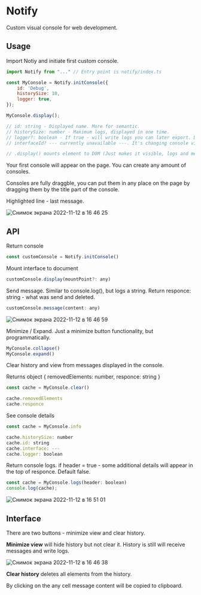# Notify

Custom visual console for web development.

## Usage

Import Notiy and initiate first custom console.

```js
import Notify from "..." // Entry point is notify/index.ts

const MyConsole = Notify.initConsole({
    id: 'Debug',
    historySize: 10,
    logger: true, 
});

MyConsole.display();

// id: string - Displayed name. More for semantic.
// historySize: number - Maximum logs, displayed in one time.
// logger?: boolean - If true - will write logs you can later export. Default - false.
// interfaceId? --- currently unavailable ---. It's changing console view interface. Default - 'terminal'.

// .display() mounts element to DOM (Just makes it visible, logs and messages are still working even it don't mounted). it can take a parameter - custom mount point. By default it's document.body.
```
Your first console will appear on the page. You can create any amount of consoles.

Consoles are fully draggble, you can put them in any place on the page by dragging them by the title part of the console.

Highlighted line - last message.

![Снимок экрана 2022-11-12 в 16 46 25](https://user-images.githubusercontent.com/118057254/201477439-fb154a49-2f29-41f6-a350-d67b79ef2f92.png)

## API

Return console
```js
const customConsole = Notify.initConsole()
```
Mount interface to document
```js
customConsole.display(mountPoint?: any)
```
Send message. Similar to console.log(), but logs a string.
Return responce: string - what was send and deleted.
```js
customConsole.message(content: any)
```
![Снимок экрана 2022-11-12 в 16 46 59](https://user-images.githubusercontent.com/118057254/201478896-a8f0caac-e673-4509-b6d4-cfb2daf20aec.png)

Minimize / Expand. Just a minimize button functionality, but programmatically.
```js
MyConsole.collapse()
MyConsole.expand()
```
Clear history and view from messages displayed in the console.

Returns object { removedElements: number, responce: string }
```js
const cache = MyConsole.clear()

cache.removedElements
cache.responce
```
See console details
```js
const cache = MyConsole.info

cache.historySize: number
cache.id: string
cache.interface: ---
cache.logger: boolean
```
Return console logs. if header = true - some additional details will appear in the top of responce. Default false.
```js
const cache = MyConsole.logs(header: boolean)
console.log(cache);
```
![Снимок экрана 2022-11-12 в 16 51 01](https://user-images.githubusercontent.com/118057254/201479209-bdb0dc56-1ac1-4d76-aa50-6b12adc07846.png)

## Interface

There are two buttons - minimize view and clear history.

**Minimize view** will hide history but not clear it. History is still will receive messages and write logs.

![Снимок экрана 2022-11-12 в 16 46 38](https://user-images.githubusercontent.com/118057254/201477848-5e4f4d8f-9f3a-4137-8a21-ef2264c268e6.png)

**Clear history** deletes all elements from the history.

By clicking on the any cell message content will be copied to clipboard.
